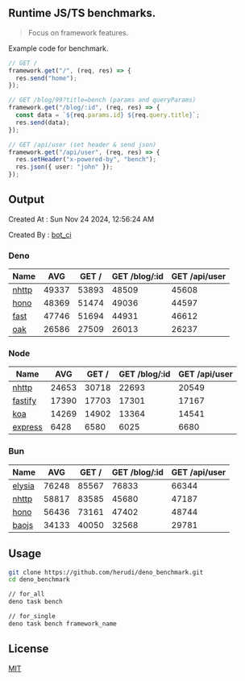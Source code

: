 ## Runtime JS/TS benchmarks.

> Focus on framework features.

Example code for benchmark.
```ts
// GET /
framework.get("/", (req, res) => {
  res.send("home");
});

// GET /blog/99?title=bench (params and queryParams)
framework.get("/blog/:id", (req, res) => {
  const data = `${req.params.id} ${req.query.title}`;
  res.send(data);
});

// GET /api/user (set header & send json)
framework.get("/api/user", (req, res) => {
  res.setHeader("x-powered-by", "bench");
  res.json({ user: "john" });
});
```

## Output
Created At : Sun Nov 24 2024, 12:56:24 AM

Created By : [bot_ci](https://github.com/herudi/deno_benchmarks/commits?author=github-actions%5Bbot%5D)


### Deno
|Name|AVG|GET /|GET /blog/:id|GET /api/user|
|----|----|----|----|----|
|[nhttp](https://github.com/nhttp/nhttp)|49337|53893|48509|45608|
|[hono](https://github.com/honojs/hono)|48369|51474|49036|44597|
|[fast](https://github.com/danteissaias/fast)|47746|51694|44931|46612|
|[oak](https://github.com/oakserver/oak)|26586|27509|26013|26237|
  


### Node
|Name|AVG|GET /|GET /blog/:id|GET /api/user|
|----|----|----|----|----|
|[nhttp](https://github.com/nhttp/nhttp)|24653|30718|22693|20549|
|[fastify](https://github.com/fastify/fastify)|17390|17703|17301|17167|
|[koa](https://github.com/koajs/koa)|14269|14902|13364|14541|
|[express](https://github.com/expressjs/express)|6428|6580|6025|6680|
  


### Bun
|Name|AVG|GET /|GET /blog/:id|GET /api/user|
|----|----|----|----|----|
|[elysia](https://github.com/elysiajs/elysia)|76248|85567|76833|66344|
|[nhttp](https://github.com/nhttp/nhttp)|58817|83585|45680|47187|
|[hono](https://github.com/honojs/hono)|56436|73161|47402|48744|
|[baojs](https://github.com/mattreid1/baojs)|34133|40050|32568|29781|
  



## Usage

```bash
git clone https://github.com/herudi/deno_benchmark.git
cd deno_benchmark

// for_all
deno task bench

// for_single
deno task bench framework_name
```

## License

[MIT](LICENSE)

